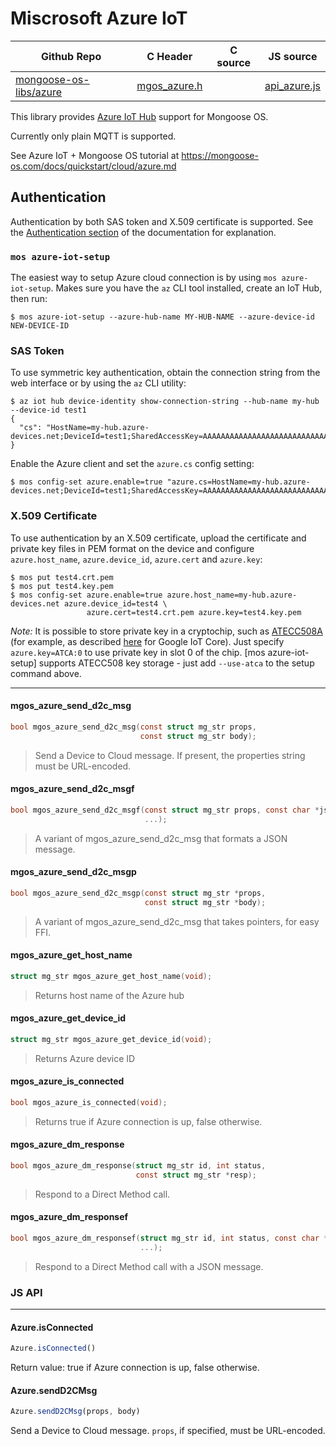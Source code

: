 # Miscrosoft Azure IoT
| Github Repo | C Header | C source  | JS source |
| ----------- | -------- | --------  | ----------------- |
| [mongoose-os-libs/azure](https://github.com/mongoose-os-libs/azure) | [mgos_azure.h](https://github.com/mongoose-os-libs/azure/blob/master/include/mgos_azure.h) | &nbsp;  | [api_azure.js](https://github.com/mongoose-os-libs/azure/blob/master/mjs_fs/api_azure.js)         |



This library provides [Azure IoT Hub](https://docs.microsoft.com/en-us/azure/iot-hub/) support for Mongoose OS.

Currently only plain MQTT is supported.

See Azure IoT + Mongoose OS tutorial at https://mongoose-os.com/docs/quickstart/cloud/azure.md

## Authentication

Authentication by both SAS token and X.509 certificate is supported. See the [Authentication section](https://docs.microsoft.com/en-us/azure/iot-hub/iot-hub-devguide-security#authentication) of the documentation for explanation.


### `mos azure-iot-setup`

The easiest way to setup Azure cloud connection is by using `mos azure-iot-setup`. Makes sure you have the `az` CLI tool installed, create an IoT Hub, then run:
```
$ mos azure-iot-setup --azure-hub-name MY-HUB-NAME --azure-device-id NEW-DEVICE-ID
```

### SAS Token

To use symmetric key authentication, obtain the connection string from the web interface or by using the `az` CLI utility:
```
$ az iot hub device-identity show-connection-string --hub-name my-hub --device-id test1
{
  "cs": "HostName=my-hub.azure-devices.net;DeviceId=test1;SharedAccessKey=AAAAAAAAAAAAAAAAAAAAAAAAAAAAAAAAAAAAAAAAAAA="
}
```

Enable the Azure client and set the `azure.cs` config setting:
```
$ mos config-set azure.enable=true "azure.cs=HostName=my-hub.azure-devices.net;DeviceId=test1;SharedAccessKey=AAAAAAAAAAAAAAAAAAAAAAAAAAAAAAAAAAAAAAAAAAA="
```

### X.509 Certificate

To use authentication by an X.509 certificate, upload the certificate and private key files in PEM format on the device and configure `azure.host_name`, `azure.device_id`, `azure.cert` and `azure.key`:

```
$ mos put test4.crt.pem
$ mos put test4.key.pem
$ mos config-set azure.enable=true azure.host_name=my-hub.azure-devices.net azure.device_id=test4 \
                 azure.cert=test4.crt.pem azure.key=test4.key.pem

```

_Note:_ It is possible to store private key in a cryptochip, such as [ATECC508A](http://www.microchip.com/wwwproducts/en/ATECC508A) (for example, as described [here](https://mongoose-os.com/blog/mongoose-os-google-iot-ecc508a/) for Google IoT Core). Just specify `azure.key=ATCA:0` to use private key in slot 0 of the chip. [mos azure-iot-setup] supports ATECC508 key storage - just add `--use-atca` to the setup command above.


 ----- 
#### mgos_azure_send_d2c_msg

```c
bool mgos_azure_send_d2c_msg(const struct mg_str props,
                             const struct mg_str body);
```
> 
> Send a Device to Cloud message.
> If present, the properties string must be URL-encoded.
>  
#### mgos_azure_send_d2c_msgf

```c
bool mgos_azure_send_d2c_msgf(const struct mg_str props, const char *json_fmt,
                              ...);
```
>  A variant of mgos_azure_send_d2c_msg that formats a JSON message. 
#### mgos_azure_send_d2c_msgp

```c
bool mgos_azure_send_d2c_msgp(const struct mg_str *props,
                              const struct mg_str *body);
```
>  A variant of mgos_azure_send_d2c_msg that takes pointers, for easy FFI. 
#### mgos_azure_get_host_name

```c
struct mg_str mgos_azure_get_host_name(void);
```
>  Returns host name of the Azure hub 
#### mgos_azure_get_device_id

```c
struct mg_str mgos_azure_get_device_id(void);
```
>  Returns Azure device ID 
#### mgos_azure_is_connected

```c
bool mgos_azure_is_connected(void);
```
>  Returns true if Azure connection is up, false otherwise. 
#### mgos_azure_dm_response

```c
bool mgos_azure_dm_response(struct mg_str id, int status,
                            const struct mg_str *resp);
```
>  Respond to a Direct Method call. 
#### mgos_azure_dm_responsef

```c
bool mgos_azure_dm_responsef(struct mg_str id, int status, const char *json_fmt,
                             ...);
```
>  Respond to a Direct Method call with a JSON message. 

### JS API

 --- 
#### Azure.isConnected

```javascript
Azure.isConnected()
```
Return value: true if Azure connection is up, false otherwise.
#### Azure.sendD2CMsg

```javascript
Azure.sendD2CMsg(props, body)
```
Send a Device to Cloud message. `props`, if specified, must be URL-encoded.

